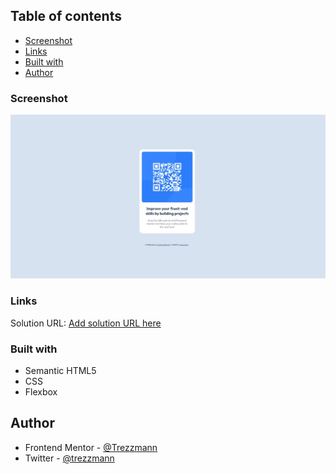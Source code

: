 ## Table of contents

-   [Screenshot](#screenshot)
-   [Links](#links)
-   [Built with](#built-with)
-   [Author](#author)

### Screenshot

![](./screenshot.jpg)

### Links

Solution URL: [Add solution URL here](https://your-solution-url.com)

### Built with

-   Semantic HTML5
-   CSS
-   Flexbox

## Author

-   Frontend Mentor - [@Trezzmann](https://www.frontendmentor.io/profile/Trezzmann)
-   Twitter - [@trezzmann](https://www.twitter.com/trezzmann)
